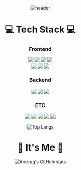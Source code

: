 <div align="center">


![header](https://capsule-render.vercel.app/api?type=Slice&color=gray&height=300&section=header&text=-LeeJungHoon-&fontSize=60&fontColor=808080)
<!--![header](https://capsule-render.vercel.app/api?type=waving&color=6994CDEE&text=&animation=twinkling&height=80)[![Typing SVG](https://readme-typing-svg.demolab.com?font=Alkatra&weight=500&size=45&duration=3500&pause=3&color=6994CDEE&center=false&vCenter=false&multiline=true&repeat=true&width=1000&height=100&lines=Welcome+to+bi-sz's+GitHub!👋)](https://git.io/typing-svg)-->




<h1>💻 Tech Stack 💻</h1>

<h3><strong>Frontend</strong></h3>
<img src="https://img.shields.io/badge/react-61DAFB?style=for-the-badge&logo=react&logoColor=FFF"/> <img src="https://img.shields.io/badge/chakraui-319795?style=for-the-badge&logo=chakraui&logoColor=FFF"/> <img src="https://img.shields.io/badge/axios-5A29E4?style=for-the-badge&logo=axios&logoColor=FFF"/> <img src="https://img.shields.io/badge/HTML5-E34F26?style=for-the-badge&logo=html5&logoColor=FFF"/>
<br/><img src="https://img.shields.io/badge/CSS3-1572B6?style=for-the-badge&logo=css3&logoColor=FFF"/> <img src="https://img.shields.io/badge/Javascript-F7DF1E?style=for-the-badge&logo=javascript&logoColor=FFF"/>
<img src="https://img.shields.io/badge/tailwindcss-06B6D4?style=for-the-badge&logo=tailwindcss&logoColor=FFF"/></a>


<h3><strong>Backend</strong></h3>
<img src="https://img.shields.io/badge/SpringBoot-green?style=for-the-badge&logo=springboot&logoColor=6DB33F"/> <img src="https://img.shields.io/badge/java-007396?style=for-the-badge&logo=OpenJDK&logoColor=white"> <img src="https://img.shields.io/badge/mariadb-003545?style=for-the-badge&logo=mariadb&logoColor=FFF"/>

<h3><strong>ETC</strong></h3>
<img src="https://img.shields.io/badge/GitHub-EAEAEA?style=for-the-badge&logo=github&logoColor=000"/> <img src="https://img.shields.io/badge/git-F05032?style=for-the-badge&logo=Git&logoColor=FFF"/> <img <img src="https://img.shields.io/badge/ec2-FF9900?style=for-the-badge&logo=amazonec2&logoColor=FFF"/> <img src="https://img.shields.io/badge/RDS-527FFF?style=for-the-badge&logo=amazonrds&logoColor=FFF"/> <img src="https://img.shields.io/badge/S3-569A31?style=for-the-badge&logo=amazons3&logoColor=FFF"/>

![Top Langs](https://github-readme-stats.vercel.app/api/top-langs/?username=gns14585&layout=compact&theme=omni)

<h1>🌹 It's Me 🌹</h1>

![Anurag's GitHub stats](https://github-readme-stats.vercel.app/api?username=gns14585&show_icons=true&theme=omni)

</div>
